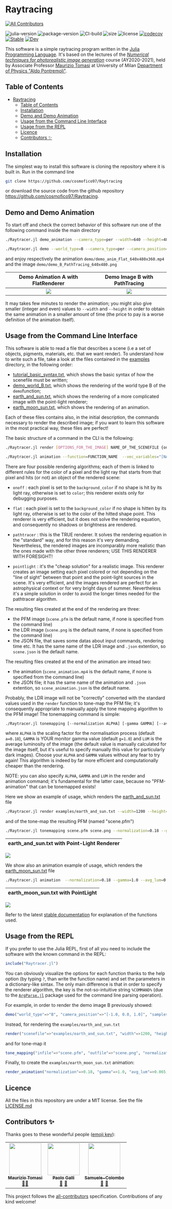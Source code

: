 # Raytracing

<!-- ALL-CONTRIBUTORS-BADGE:START - Do not remove or modify this section -->
[![All Contributors](https://img.shields.io/badge/all_contributors-3-orange.svg?style=flat-square)](#contributors-)
<!-- ALL-CONTRIBUTORS-BADGE:END -->

![julia-version](https://img.shields.io/badge/julia_version-v1.6-9558B2?style=flat&logo=julia) 
![package-version](https://img.shields.io/github/v/release/cosmofico97/Raytracing?include_prereleases)
![CI-build](https://img.shields.io/github/workflow/status/cosmofico97/Raytracing/Unit%20tests)
![size](https://img.shields.io/github/repo-size/cosmofico97/Raytracing) 
![license]( https://img.shields.io/github/license/cosmofico97/Raytracing)
[![codecov](https://codecov.io/gh/cosmofico97/Raytracing/branch/master/graph/badge.svg?token=67GIZ9RA8Y)](https://codecov.io/gh/cosmofico97/Raytracing)
[![Stable](https://img.shields.io/badge/docs-stable-blue.svg)](https://cosmofico97.github.io/Raytracing/stable) 
[![Dev](https://img.shields.io/badge/docs-dev-blue?style=flat)](https://cosmofico97.github.io/Raytracing/dev)  

This software is a simple raytracing program written in the [Julia Programming Language](https://julialang.org).
It's based on the lectures of the [*Numerical techniques for photorealistic image generation*]( https://www.unimi.it/en/education/degree-programme-courses/2021/numerical-tecniques-photorealistic-image-generation) course (AY2020-2021), held by Associate Professor [Maurizio Tomasi](http://cosmo.fisica.unimi.it/persone/maurizio-tomasi) at University of Milan [Department of
Physics "Aldo Pontremoli"](http://eng.fisica.unimi.it/ecm/home).

## Table of Contents

- [Raytracing](#raytracing)
  - [Table of Contents](#table-of-contents)
  - [Installation](#installation)
  - [Demo and Demo Animation](#demo-and-demo-animation)
  - [Usage from the Command Line Interface](#usage-from-the-command-line-interface)
  - [Usage from the REPL](#usage-from-the-repl)
  - [Licence](#licence)
  - [Contributors ✨](#contributors-)

## Installation

The simplest way to install this software is cloning the repository where it is built in. Run in the command line
```bash
git clone https://github.com/cosmofico97/Raytracing
```
or download the source code from the github repository https://github.com/cosmofico97/Raytracing.


## Demo and Demo Animation

To start off and check the correct behavior of this software run one of the following command inside the main directory
```bash
./Raytracer.jl demo_animation --camera_type=per --width=640 --height=480 flat
```
```bash
./Raytracer.jl demo --world_type=B --camera_type=per --camera_position="[-1, 0, 1]" --width=640 --height=480 --samples_per_pixel=9 pathtracing 
```
and enjoy respectively the animation `demo/demo_anim_Flat_640x480x360.mp4` and the image `demo/demo_B_PathTracing_640x480.png`

<!---
<video width="640" height="480"  type="video/mp4" "src="https://user-images.githubusercontent.com/79974922/119556147-ef2b3200-bd9e-11eb-956f-17de6ea6bdda.mp4"  autoplay loop> </video>"
-->

Demo Animation A  with FlatRenderer       | Demo Image B with PathTracing
:----------------------------------------:|:-------------------------:
![](demo/demo_anim_Flat_640x480x360.gif)  |  ![](demo/demo_B_PathTracing_640x480.png)

It may takes few minutes to render the animation; you might also give smaller (integer and even) values to `--width` and `--height` in order to obtain the same animation in a smaller amount of time (the price to pay is a worse definition of the animation itself).



## Usage from the Command Line Interface

This software is able to read a file that describes a scene (i.e a set of objects, pigments, materials, etc. that we want render).
To understand how to write such a file, take a look at the files contained in the  [examples](esamples) directory, in the following order: 
- [tutorial_basic_syntax.txt](examples/tutorial_basic_syntax.txt), which shows the basic syntax of how the scenefile must be written;
- [demo_world_B.txt](examples/demo_world_B.txt), which shows the rendering of the world type B of the `demo`function;
- [earth_and_sun.txt](examples/earth_and_sun.txt), which shows the rendering of a more complicated image with the point-light renderer;
- [earth_moon_sun.txt](examples/earth_moon_sun.txt), which shows the rendering of an animation.
  
Each of these files contains also, in the initial description, the commands necessary to render the described image; if you want to learn this software in the most practical way, these files are perfect!

The basic structure of a command in the CLI is the following:

```bash
./Raytracer.jl render [OPTIONS_FOR_THE_IMAGE] NAME_OF_THE_SCENEFILE {onoff|flat|pathtracer|pointlight}[OPTIONS_FOR_THE_RENDERER]
```
```bash
./Raytracer.jl animation --function=FUNCTION_NAME  --vec_variables="[NAMEVAR1, NAMEVAR2, ...]" --iterable=ITERABLE [OPTIONS_FOR_THE_IMAGE] NAME_OF_THE_SCENEFILE {onoff|flat|pathtracer|pointlight}[OPTIONS_FOR_THE_RENDERER]
```

There are four possible rendering algorithms; each of them is linked to different rules for the color of a pixel and the light ray that starts from that pixel and hits (or not) an object of the rendered scene:

- `onoff` : each pixel is set to the `background_color` if no shape is hit by its light ray, otherwise is set to `color`; this renderer exists only for debugging purposes.
 
- `flat` : each pixel is set to the `background_color` if no shape is hitten by its light ray, otherwise is set to the color of the hitted shape point.
  This renderer is very efficient, but it does not solve the rendering equation, and consequently no shadows or brightness are rendered.

- `pathtracer` : this is the TRUE renderer. It solves the rendering equation in the "standard" way, and for this reason it's very demanding.
  Nevertheless, the rendered images are incomparably more realistic than the ones made with the other three renderers; USE THIS RENDERER WITH FORESIGHT!

- `pointlight` : it's the "cheap solution" for a realistic image. This renderer creates an image setting each pixel colored or not depending on the "line of sight" between that point and the point-light sources in the scene.
  It's very efficient, and the images rendered are perfect for an astrophysical context or for very bright days of summer. Nevertheless it's a simple solution in order to avoid the longer times needed for the pathtracer algorithm.

The resulting files created at the end of the rendering are three:
- the PFM image (`scene.pfm` is the default name, if none is specified from the command line)
- the LDR image (`scene.png` is the default name, if none is specified from the command line)
-  the JSON file, that saves some datas about input commands, rendering time etc. It has the same name of the LDR image and `.json` extention, so `scene.json` is the default name.

The resulting files created at the end of the animation are intead two:
- the animation (`scene_animation.mp4` is the default name, if none is specified from the command line)
-  the JSON file; it has the same name of the animation and `.json` extention, so `scene_animation.json` is the default name.
  
Probably, the LDR image will not be "correctly" converted with the standard values used in the `render` function to tone-map the PFM file; it's consequently appropriate
to manually apply the tone mapping algorithm to the PFM image!
The tonemapping command is simple:
```bash
./Raytracer.jl tonemapping [--normalization ALPHA] [-gamma GAMMA] [--avg_lum LUM]FILE_PFM_TO_BE_TONEMAPPED NAME_OF_THE_RESULTING_LDR
```
where `ALPHA` is the scaling factor for the normalisation process (default `a=0.18`), `GAMMA` is YOUR monitor gamma value (default `g=1.0`) and `LUM` is the average luminosity of the image (the default value is manually calculated for the image itself, but it's useful to specify manually this value for particularly dark images).
Choose your `ALPHA` and `GAMMA` values without any fear to try again! This algorithm is indeed by far more efficient and computationally cheaper than the rendering.

NOTE: you can also specify `ALPHA`, `GAMMA` and `LUM` in the render and animation command; it's fundamental for the latter case, because no "PFM-animation" that can be tonemapped exists!


Here we show an example of usage, which renders the [earth_and_sun.txt](examples/earth_and_sun.txt) file
```bash
./Raytracer.jl render examples/earth_and_sun.txt --width=1200 --height=900 pointlight --dark_parameter=0.03
```
and of the tone-map the resulting PFM (named "scene.pfm")
```bash
./Raytracer.jl tonemapping scene.pfm scene.png --normalization=0.18 --gamma=1.0 --avg_lum=0.03
```

earth_and_sun.txt with Point-Light Renderer | 
:------------------------------------------:|
![](examples/earth_and_sun.png) 

We show also an animation example of usage, which renders the [earth_moon_sun.txt](examples/earth_moon_sun.txt) file
```bash
./Raytracer.jl animation  --normalization=0.18 --gamma=1.0 --avg_lum=0.065 --width=1200 --height=900 --function=earth_moon_sun --vec_variables="[moon_x,  moon_y, moon_z,  moon_rotang, earth_rotang]" --iterable=1:200 examples/earth_moon_sun.txt pointlight --dark_parameter=0.25
```

earth_moon_sun.txt with PointLight | 
:---------------------------------:|
![](examples/earth_moon_sun.gif) 

Refer to the latest [stable documentation](https://cosmofico97.github.io/Raytracing/stable) for explanation of the functions used.


## Usage from the REPL

If you prefer to use the Julia REPL, first of all you need to include the software with the known command in the REPL:

```julia
include("Raytracer.jl")
```

You can obviously visualize the options for each function thanks to the help option (by typing `?`, than write the function name) and set the parameters in a dictionary-like sintax.
The only main difference is that in order to specify the renderer algorithm, the key is the not-so-intuitive string `%COMMAND%` (due to the [`ArgParse.jl`](https://github.com/carlobaldassi/ArgParse.jl) package used for the command line parsing operation).

For example, in order to render the demo image B previously showed:
```julia
demo("world_type"=>"B", "camera_position"=>"[-1.0, 0.0, 1.0]", "samples_per_pixel"=>9, "%COMMAND%"=>"pathtracer")
```

Instead, for rendering the `examples/earth_and_sun.txt`
```julia
render("scenefile"=>"examples/earth_and_sun.txt", "width"=>1200, "height"=>900, "%COMMAND%"=>"pointlight", "pointlight"=>Dict("dark_parameter"=>0.03))
```
and for tone-map it
```julia
tone_mapping("infile"=>"scene.pfm", "outfile"=>"scene.png", "normalization"=>0.18, "gamma"=>1.0, "avg_lum"=>0.04)
```

Finally, to create the  `examples/earth_moon_sun.txt` animation:
```julia
render_animation("normalization"=>0.18, "gamma"=>1.0, "avg_lum"=>0.065, "width"=>1200, "height"=>900, "function"=>"earth_moon_sun", "vec_variables"=>"[moon_x,  moon_y, moon_z,  moon_rotang, earth_rotang]","iterable"=>"1:200", "scenefile"=>"examples/earth_moon_sun.txt", "%COMMAND%"=>"pointlight", "pointlight"=>Dict("dark_parameter"=>0.25))
```

## Licence
All the files in this repository are under a MIT license. See the file [LICENSE.md](./LICENSE.md)


## Contributors ✨

Thanks goes to these wonderful people ([emoji key](https://allcontributors.org/docs/en/emoji-key)):

<!-- ALL-CONTRIBUTORS-LIST:START - Do not remove or modify this section -->
<!-- prettier-ignore-start -->
<!-- markdownlint-disable -->
<table>
  <tr>
    <td align="center"><a href="http://ziotom78.blogspot.it/"><img src="https://avatars.githubusercontent.com/u/377795?v=4?s=100" width="100px;" alt=""/><br /><sub><b>Maurizio Tomasi</b></sub></a><br /><a href="#mentoring-ziotom78" title="Mentoring">🧑‍🏫</a></td>
    <td align="center"><a href="https://github.com/Paolo97Gll"><img src="https://avatars.githubusercontent.com/u/49845775?v=4?s=100" width="100px;" alt=""/><br /><sub><b>Paolo Galli</b></sub></a><br /><a href="#tool-Paolo97Gll" title="Tools">🔧</a> <a href="#ideas-Paolo97Gll" title="Ideas, Planning, & Feedback">🤔</a></td>
    <td align="center"><a href="https://github.com/Samuele-Colombo"><img src="https://avatars.githubusercontent.com/u/79973069?v=4?s=100" width="100px;" alt=""/><br /><sub><b>Samuele-Colombo</b></sub></a><br /><a href="#ideas-Samuele-Colombo" title="Ideas, Planning, & Feedback">🤔</a> <a href="#tool-Samuele-Colombo" title="Tools">🔧</a></td>
  </tr>
</table>

<!-- markdownlint-restore -->
<!-- prettier-ignore-end -->

<!-- ALL-CONTRIBUTORS-LIST:END -->

This project follows the [all-contributors](https://github.com/all-contributors/all-contributors) specification. Contributions of any kind welcome!

